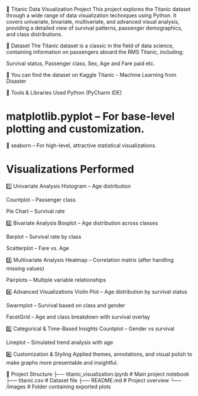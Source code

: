 🚢 Titanic Data Visualization Project
This project explores the Titanic dataset through a wide range of data visualization techniques using Python. It covers univariate, bivariate, multivariate, and advanced visual analysis, providing a detailed view of survival patterns, passenger demographics, and class distributions.

📁 Dataset
The Titanic dataset is a classic in the field of data science, containing information on passengers aboard the RMS Titanic, including:

Survival status, Passenger class, Sex, Age and Fare paid etc.

📌 You can find the dataset on Kaggle Titanic - Machine Learning from Disaster

🔧 Tools & Libraries Used
Python (PyCharm IDE)

# matplotlib.pyplot – For base-level plotting and customization.

🐧 seaborn – For high-level, attractive statistical visualizations.

# Visualizations Performed
1️⃣ Univariate Analysis
Histogram – Age distribution

Countplot – Passenger class

Pie Chart – Survival rate

2️⃣ Bivariate Analysis
Boxplot – Age distribution across classes

Barplot – Survival rate by class

Scatterplot – Fare vs. Age

3️⃣ Multivariate Analysis
Heatmap – Correlation matrix (after handling missing values)

Pairplots – Multiple variable relationships

4️⃣ Advanced Visualizations
Violin Plot – Age distribution by survival status

Swarmplot – Survival based on class and gender

FacetGrid – Age and class breakdown with survival overlay

5️⃣ Categorical & Time-Based Insights
Countplot – Gender vs survival

Lineplot – Simulated trend analysis with age

6️⃣ Customization & Styling
Applied themes, annotations, and visual polish to make graphs more presentable and insightful.

📂 Project Structure
├── titanic_visualization.ipynb   # Main project notebook
├── titanic.csv                   # Dataset file
├── README.md                     # Project overview
└── /images                       # Folder containing exported plots
